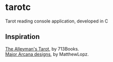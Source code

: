 # tarotc
Tarot reading console application, developed in C

## Inspiration
[The Alleyman's Tarot](https://www.kickstarter.com/projects/713books/the-alleymans-tarot/description), by 713Books.  
[Major Arcana designs](https://matthewlopz.newgrounds.com/), by MatthewLopz.
